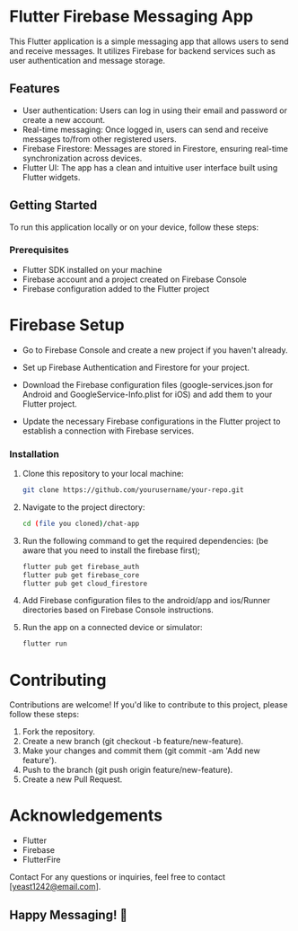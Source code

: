 
# Flutter Firebase Messaging App

This Flutter application is a simple messaging app that allows users to send and receive messages. It utilizes Firebase for backend services such as user authentication and message storage.

## Features

- User authentication: Users can log in using their email and password or create a new account.
- Real-time messaging: Once logged in, users can send and receive messages to/from other registered users.
- Firebase Firestore: Messages are stored in Firestore, ensuring real-time synchronization across devices.
- Flutter UI: The app has a clean and intuitive user interface built using Flutter widgets.

## Getting Started

To run this application locally or on your device, follow these steps:

### Prerequisites

- Flutter SDK installed on your machine
- Firebase account and a project created on Firebase Console
- Firebase configuration added to the Flutter project

# Firebase Setup

 - Go to Firebase Console and create a new project if you haven't already.

 - Set up Firebase Authentication and Firestore for your project.

 - Download the Firebase configuration files (google-services.json for Android and GoogleService-Info.plist for iOS) and add them to your Flutter project.

 - Update the necessary Firebase configurations in the Flutter project to establish a connection with Firebase services.

### Installation

1. Clone this repository to your local machine:

   ```bash
   git clone https://github.com/yourusername/your-repo.git

2. Navigate to the project directory:
   ```bash
   cd (file you cloned)/chat-app
   
3. Run the following command to get the required dependencies:
   (be aware that you need to install the firebase first);
    ```bash
    flutter pub get firebase_auth
    flutter pub get firebase_core
    flutter pub get cloud_firestore
   
4. Add Firebase configuration files to the android/app and ios/Runner directories based on Firebase Console instructions.


6. Run the app on a connected device or simulator:
    ```bash
    flutter run

# Contributing

Contributions are welcome! If you'd like to contribute to this project, please follow these steps:

1. Fork the repository.
2. Create a new branch (git checkout -b feature/new-feature).
3. Make your changes and commit them (git commit -am 'Add new feature').
4. Push to the branch (git push origin feature/new-feature).
5. Create a new Pull Request.

# Acknowledgements
- Flutter
- Firebase
- FlutterFire

Contact
For any questions or inquiries, feel free to contact [yeast1242@email.com].

## Happy Messaging! 🚀
